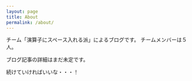 ```yaml
---
layout: page
title: About
permalink: /about/
---
```


チーム「演算子にスペース入れる派」によるブログです。
チームメンバーは５人。

ブログ記事の詳細はまだ未定です。


続けていければいいな・・・！


